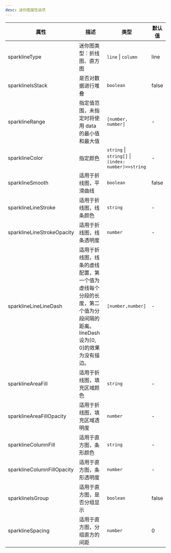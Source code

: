 ```yaml
---
desc: 迷你图属性选项
---
```


| 属性                       | 描述                                                                                                                        | 类型                                                | 默认值 |
| -------------------------- | --------------------------------------------------------------------------------------------------------------------------- | --------------------------------------------------- | ------ |
| sparklineType              | 迷你图类型：折线图、直方图                                                                                                  | `line` \| `column`                                  | line   |
| sparklineIsStack           | 是否对数据进行堆叠                                                                                                          | `boolean`                                           | false  |
| sparklineRange             | 指定值范围，未指定时将使用 data 的最小值和最大值                                                                            | `[number, number]`                                  | -      |
| sparklineColor             | 指定颜色                                                                                                                    | `string` \| `string[]` \| `(index: number)=>string` | -      |
| sparklineSmooth            | 适用于折线图，平滑曲线                                                                                                      | `boolean`                                           | false  |
| sparklineLineStroke        | 适用于折线图，线条颜色                                                                                                      | `string`                                            | -      |
| sparklineLineStrokeOpacity | 适用于折线图，线条透明度                                                                                                    | `number`                                            | -      |
| sparklineLineLineDash      | 适用于折线图，线条的虚线配置，第一个值为虚线每个分段的长度，第二个值为分段间隔的距离。lineDash 设为[0, 0]的效果为没有描边。 | `[number,number]`                                   | -      |
| sparklineAreaFill          | 适用于折线图，填充区域颜色                                                                                                  | `string`                                            | -      |
| sparklineAreaFillOpacity   | 适用于折线图，填充区域透明度                                                                                                | `number`                                            | -      |
| sparklineColumnFill        | 适用于直方图，条形颜色                                                                                                      | `string`                                            | -      |
| sparklineColumnFillOpacity | 适用于直方图，条形透明度                                                                                                    | `number`                                            | -      |
| sparklineIsGroup           | 适用于直方图，是否分组显示                                                                                                  | `boolean`                                           | false  |
| sparklineSpacing           | 适用于直方图，分组直方的间距                                                                                                | `number`                                            | 0      |
